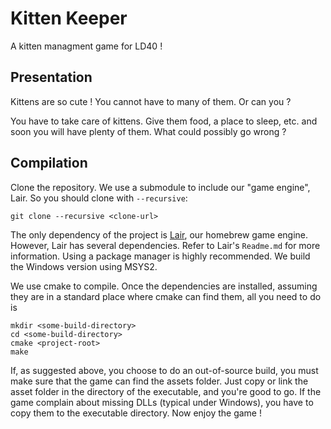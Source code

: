 # Kitten Keeper

A kitten managment game for LD40 !

## Presentation

Kittens are so cute ! You cannot have to many of them. Or can you ?

You have to take care of kittens. Give them food, a place to sleep, etc. and soon you will have plenty of them. What could possibly go wrong ?

## Compilation

Clone the repository. We use a submodule to include our "game engine", Lair. So you should clone with `--recursive`:
```
git clone --recursive <clone-url>
```

The only dependency of the project is [Lair](https://github.com/draklaw/lair), our homebrew game engine. However, Lair has several dependencies. Refer to Lair's `Readme.md` for more information. Using a package manager is highly recommended. We build the Windows version using MSYS2.

We use cmake to compile. Once the dependencies are installed, assuming they are in a standard place where cmake can find them, all you need to do is
```
mkdir <some-build-directory>
cd <some-build-directory>
cmake <project-root>
make
```

If, as suggested above, you choose to do an out-of-source build, you must make sure that the game can find the assets folder. Just copy or link the asset folder in the directory of the executable, and you're good to go. If the game complain about missing DLLs (typical under Windows), you have to copy them to the executable directory. Now enjoy the game !
